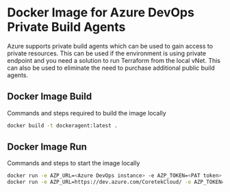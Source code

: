 # Docker Image for Azure DevOps Private Build Agents

Azure supports private build agents which can be used to gain access to private resources. This can be used if the environment is using private endpoint and you need a solution to run Terraform from the local vNet. This can also be used to eliminate the need to purchase additional public build agents.

## Docker Image Build

Commands and steps required to build the image locally

```bash
docker build -t dockeragent:latest .
```

## Docker Image Run

Commands and steps to start the image locally

```bash
docker run -e AZP_URL=<Azure DevOps instance> -e AZP_TOKEN=<PAT token> -e AZP_AGENT_NAME=mydockeragent --name agent01 dockeragent:latest
docker run -e AZP_URL=https://dev.azure.com/CoretekCloud/ -e AZP_TOKEN=5lrbwerrjl43gwa26wfuqs3tqrhihbo3htw3l6ygipjp4cfj3ioq -e AZP_AGENT_NAME=docker-agent-01 -e AZP_POOL=docker-build-agents --name agent01 dockeragent:latest
```
